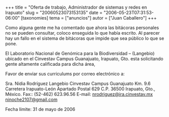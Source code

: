 +++
title = "Oferta de trabajo, Administrador de sistemas y redes en Irapuato"
slug = "20060523073153135"
date = "2006-05-23T07:31:53-06:00"
[taxonomies]
tema = ["anuncios"]
autor = ["Juan Caballero"]
+++

Como alguna gente me ha comentado que ahora las bitácoras personales no
se pueden consultar, coloco enseguida lo que había escrito. Al parecer
hay un fallo en el sistema de bitácoras que impide que sea público lo
que se pone.

<!-- more -->
El Laboratorio Nacional de Genómica para la Biodiversidad – (Langebio)
ubicado en el Cinvestav Campus Guanajuato, Irapuato, Gto. esta
solicitando gente altamente calificada para dicha área,

Favor de enviar sus curriculums por correo electrónico a:

Sra. Nidia Rodríguez Langebio Cinvestav Campus Guanajuato Km. 9.6
Carretera Irapuato-León Apartado Postal 629 C.P. 36500 Irapuato, Gto.,
México. Fax:: (52-462) 623.96.56 E-mail: nrodriguez@ira.cinvestav.mx
ninoche2107@gmail.com

Fecha límite: 31 de mayo de 2006

